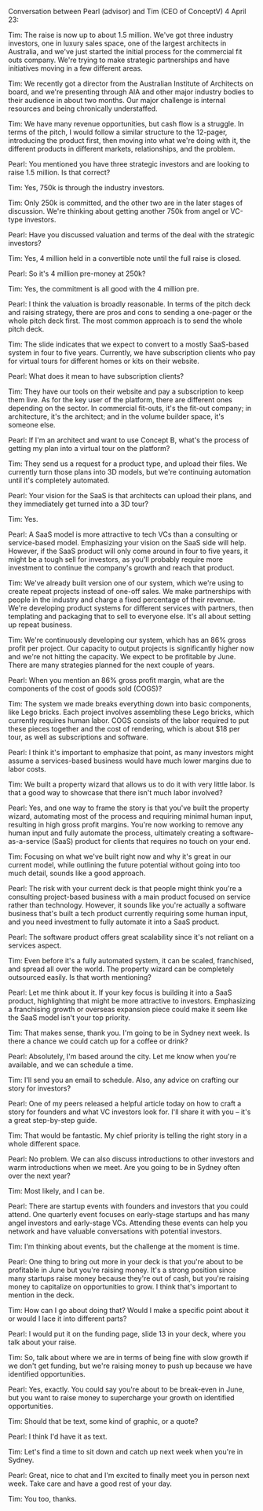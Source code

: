 ﻿Conversation between Pearl (advisor) and Tim (CEO of ConceptV) 4 April 23:


Tim: The raise is now up to about 1.5 million. We've got three industry investors, one in luxury sales space, one of the largest architects in Australia, and we've just started the initial process for the commercial fit outs company. We're trying to make strategic partnerships and have initiatives moving in a few different areas.


Tim: We recently got a director from the Australian Institute of Architects on board, and we're presenting through AIA and other major industry bodies to their audience in about two months. Our major challenge is internal resources and being chronically understaffed.


Tim: We have many revenue opportunities, but cash flow is a struggle. In terms of the pitch, I would follow a similar structure to the 12-pager, introducing the product first, then moving into what we're doing with it, the different products in different markets, relationships, and the problem.


Pearl: You mentioned you have three strategic investors and are looking to raise 1.5 million. Is that correct?


Tim: Yes, 750k is through the industry investors.


Tim: Only 250k is committed, and the other two are in the later stages of discussion. We're thinking about getting another 750k from angel or VC-type investors.


Pearl: Have you discussed valuation and terms of the deal with the strategic investors?


Tim: Yes, 4 million held in a convertible note until the full raise is closed.


Pearl: So it's 4 million pre-money at 250k?


Tim: Yes, the commitment is all good with the 4 million pre.


Pearl: I think the valuation is broadly reasonable. In terms of the pitch deck and raising strategy, there are pros and cons to sending a one-pager or the whole pitch deck first. The most common approach is to send the whole pitch deck.


Tim: The slide indicates that we expect to convert to a mostly SaaS-based system in four to five years. Currently, we have subscription clients who pay for virtual tours for different homes or kits on their website.


Pearl: What does it mean to have subscription clients?


Tim: They have our tools on their website and pay a subscription to keep them live. As for the key user of the platform, there are different ones depending on the sector. In commercial fit-outs, it's the fit-out company; in architecture, it's the architect; and in the volume builder space, it's someone else.


Pearl: If I'm an architect and want to use Concept B, what's the process of getting my plan into a virtual tour on the platform?


Tim: They send us a request for a product type, and upload their files. We currently turn those plans into 3D models, but we're continuing automation until it's completely automated.


Pearl: Your vision for the SaaS is that architects can upload their plans, and they immediately get turned into a 3D tour?


Tim: Yes.


Pearl: A SaaS model is more attractive to tech VCs than a consulting or service-based model. Emphasizing your vision on the SaaS side will help. However, if the SaaS product will only come around in four to five years, it might be a tough sell for investors, as you'll probably require more investment to continue the company's growth and reach that product.


Tim: We've already built version one of our system, which we're using to create repeat projects instead of one-off sales. We make partnerships with people in the industry and charge a fixed percentage of their revenue. We're developing product systems for different services with partners, then templating and packaging that to sell to everyone else. It's all about setting up repeat business.


Tim: We're continuously developing our system, which has an 86% gross profit per project. Our capacity to output projects is significantly higher now and we're not hitting the capacity. We expect to be profitable by June. There are many strategies planned for the next couple of years.


Pearl: When you mention an 86% gross profit margin, what are the components of the cost of goods sold (COGS)?


Tim: The system we made breaks everything down into basic components, like Lego bricks. Each project involves assembling these Lego bricks, which currently requires human labor. COGS consists of the labor required to put these pieces together and the cost of rendering, which is about $18 per tour, as well as subscriptions and software.


Pearl: I think it's important to emphasize that point, as many investors might assume a services-based business would have much lower margins due to labor costs.


Tim: We built a property wizard that allows us to do it with very little labor. Is that a good way to showcase that there isn't much labor involved?


Pearl: Yes, and one way to frame the story is that you've built the property wizard, automating most of the process and requiring minimal human input, resulting in high gross profit margins. You're now working to remove any human input and fully automate the process, ultimately creating a software-as-a-service (SaaS) product for clients that requires no touch on your end.


Tim: Focusing on what we've built right now and why it's great in our current model, while outlining the future potential without going into too much detail, sounds like a good approach.


Pearl: The risk with your current deck is that people might think you're a consulting project-based business with a main product focused on service rather than technology. However, it sounds like you're actually a software business that's built a tech product currently requiring some human input, and you need investment to fully automate it into a SaaS product.


Pearl: The software product offers great scalability since it's not reliant on a services aspect.


Tim: Even before it's a fully automated system, it can be scaled, franchised, and spread all over the world. The property wizard can be completely outsourced easily. Is that worth mentioning?


Pearl: Let me think about it. If your key focus is building it into a SaaS product, highlighting that might be more attractive to investors. Emphasizing a franchising growth or overseas expansion piece could make it seem like the SaaS model isn't your top priority.


Tim: That makes sense, thank you. I'm going to be in Sydney next week. Is there a chance we could catch up for a coffee or drink?


Pearl: Absolutely, I'm based around the city. Let me know when you're available, and we can schedule a time.


Tim: I'll send you an email to schedule. Also, any advice on crafting our story for investors?


Pearl: One of my peers released a helpful article today on how to craft a story for founders and what VC investors look for. I'll share it with you – it's a great step-by-step guide.


Tim: That would be fantastic. My chief priority is telling the right story in a whole different space.


Pearl: No problem. We can also discuss introductions to other investors and warm introductions when we meet. Are you going to be in Sydney often over the next year?


Tim: Most likely, and I can be.


Pearl: There are startup events with founders and investors that you could attend. One quarterly event focuses on early-stage startups and has many angel investors and early-stage VCs. Attending these events can help you network and have valuable conversations with potential investors.


Tim: I'm thinking about events, but the challenge at the moment is time.


Pearl: One thing to bring out more in your deck is that you're about to be profitable in June but you're raising money. It's a strong position since many startups raise money because they're out of cash, but you're raising money to capitalize on opportunities to grow. I think that's important to mention in the deck.


Tim: How can I go about doing that? Would I make a specific point about it or would I lace it into different parts?


Pearl: I would put it on the funding page, slide 13 in your deck, where you talk about your raise.


Tim: So, talk about where we are in terms of being fine with slow growth if we don't get funding, but we're raising money to push up because we have identified opportunities.


Pearl: Yes, exactly. You could say you're about to be break-even in June, but you want to raise money to supercharge your growth on identified opportunities.


Tim: Should that be text, some kind of graphic, or a quote?


Pearl: I think I'd have it as text.


Tim: Let's find a time to sit down and catch up next week when you're in Sydney.


Pearl: Great, nice to chat and I'm excited to finally meet you in person next week. Take care and have a good rest of your day.


Tim: You too, thanks.